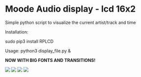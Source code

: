 # Moode Audio display - lcd 16x2
Simple python script to visualize the current artist/track and time

Installation:

sudo pip3 install RPLCD

Usage:
python3 display_file.py &

<b>NOW WITH BIG FONTS AND TRANSITIONS!</b>

<img src="https://imgur.com/TkxzTrN.jpg">
<img src="https://imgur.com/gPqfYGB.jpg">
<img src="https://imgur.com/xpOTsBv.jpg">
<img src="https://imgur.com/f9ZZRaQ.jpg">
